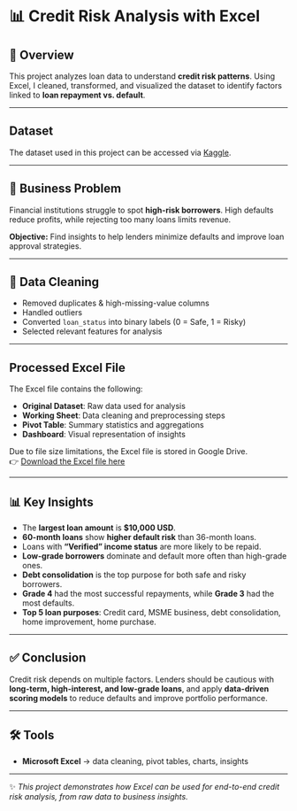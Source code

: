 # 📊 Credit Risk Analysis with Excel  
## 📌 Overview  
This project analyzes loan data to understand **credit risk patterns**. Using Excel, I cleaned, transformed, and visualized the dataset to identify factors linked to **loan repayment vs. default**.  

---

## Dataset
The dataset used in this project can be accessed via [Kaggle](https://www.kaggle.com/datasets/ranadeep/credit-risk-dataset).

---

## 🎯 Business Problem  
Financial institutions struggle to spot **high-risk borrowers**. High defaults reduce profits, while rejecting too many loans limits revenue.  

**Objective:** Find insights to help lenders minimize defaults and improve loan approval strategies.  

---

## 🧹 Data Cleaning  
- Removed duplicates & high-missing-value columns  
- Handled outliers  
- Converted `loan_status` into binary labels (0 = Safe, 1 = Risky)  
- Selected relevant features for analysis  

---

## Processed Excel File
The Excel file contains the following:
- **Original Dataset**: Raw data used for analysis
- **Working Sheet**: Data cleaning and preprocessing steps
- **Pivot Table**: Summary statistics and aggregations
- **Dashboard**: Visual representation of insights

Due to file size limitations, the Excel file is stored in Google Drive.  
👉 [Download the Excel file here]((https://docs.google.com/spreadsheets/d/1Bv_bLKPHcqRcp8QxNCM56IGC6jtEUTRa/edit?usp=sharing&ouid=105056908252868448290&rtpof=true&sd=true))

---

## 📊 Key Insights  
- The **largest loan amount** is **$10,000 USD**.  
- **60-month loans** show **higher default risk** than 36-month loans.  
- Loans with **“Verified” income status** are more likely to be repaid.  
- **Low-grade borrowers** dominate and default more often than high-grade ones.  
- **Debt consolidation** is the top purpose for both safe and risky borrowers.  
- **Grade 4** had the most successful repayments, while **Grade 3** had the most defaults.  
- **Top 5 loan purposes**: Credit card, MSME business, debt consolidation, home improvement, home purchase.  

---

## ✅ Conclusion  
Credit risk depends on multiple factors. Lenders should be cautious with **long-term, high-interest, and low-grade loans**, and apply **data-driven scoring models** to reduce defaults and improve portfolio performance.  

---

## 🛠 Tools  
- **Microsoft Excel** → data cleaning, pivot tables, charts, insights  

---

✨ *This project demonstrates how Excel can be used for end-to-end credit risk analysis, from raw data to business insights.*  
